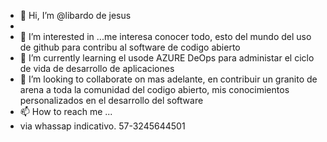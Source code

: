 - 👋 Hi, I’m @libardo de jesus
- 
- 👀 I’m interested in ...me interesa conocer todo, esto del mundo  del uso de github para contribu al software de codigo abierto
- 🌱 I’m currently learning 
el usode AZURE DeOps para administar el ciclo de vida de desarrollo de aplicaciones
- 💞️ I’m looking to collaborate on 
mas adelante, en contribuir un granito de arena a toda la comunidad del codigo abierto, mis conocimientos personalizados en el desarrollo del software
- 📫 How to reach me ...
- via whassap  indicativo. 57-3245644501

<!---
LibardoDJesus/LibardoDJesus is a ✨ special ✨ repository because its `README.md` (this file) appears on your GitHub profile.
You can click the Preview link to take a look at your changes.
--->

